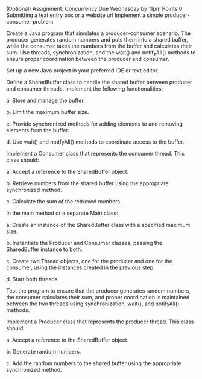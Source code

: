 (Optional) Assignment: Concurrency
Due Wednesday by 11pm Points 0 Submitting a text entry box or a website url
Implement a simple producer-consumer problem

Create a Java program that simulates a producer-consumer scenario. The producer generates random numbers and puts them into a shared buffer, while the consumer takes the numbers from the buffer and calculates their sum. Use threads, synchronization, and the wait() and notifyAll() methods to ensure proper coordination between the producer and consumer.


Set up a new Java project in your preferred IDE or text editor.

Define a SharedBuffer class to handle the shared buffer between producer and consumer threads. Implement the following functionalities:

a. Store and manage the buffer.

b. Limit the maximum buffer size.

c. Provide synchronized methods for adding elements to and removing elements from the buffer.

d. Use wait() and notifyAll() methods to coordinate access to the buffer.

Implement a Consumer class that represents the consumer thread. This class should:

a. Accept a reference to the SharedBuffer object.

b. Retrieve numbers from the shared buffer using the appropriate synchronized method.

c. Calculate the sum of the retrieved numbers.

In the main method or a separate Main class:

a. Create an instance of the SharedBuffer class with a specified maximum size.

b. Instantiate the Producer and Consumer classes, passing the SharedBuffer instance to both.

c. Create two Thread objects, one for the producer and one for the consumer, using the instances created in the previous step.

d. Start both threads.

Test the program to ensure that the producer generates random numbers, the consumer calculates their sum, and proper coordination is maintained between the two threads using synchronization, wait(), and notifyAll() methods.

Implement a Producer class that represents the producer thread. This class should:

a. Accept a reference to the SharedBuffer object.

b. Generate random numbers.

c. Add the random numbers to the shared buffer using the appropriate synchronized method.

